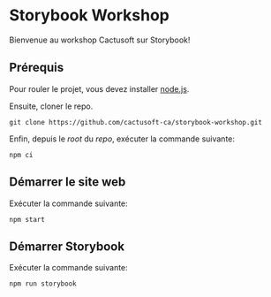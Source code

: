 # Storybook Workshop

Bienvenue au workshop Cactusoft sur Storybook!

## Prérequis

Pour rouler le projet, vous devez installer [node.js](https://tinyurl.com/yfawu6m5).


Ensuite, cloner le repo.

```
git clone https://github.com/cactusoft-ca/storybook-workshop.git
```


Enfin, depuis le _root_ du _repo_, exécuter la commande suivante:

```
npm ci
```

## Démarrer le site web

Exécuter la commande suivante:

```
npm start
```

## Démarrer Storybook

Exécuter la commande suivante:

```
npm run storybook
```
